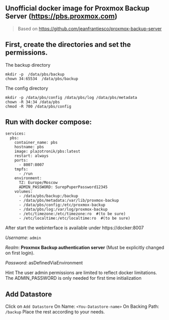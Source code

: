 ## Unofficial docker image for Proxmox Backup Server (https://pbs.proxmox.com)

> Based on https://github.com/jeanfrantiesco/proxmox-backup-server⁠

## First, create the directories and set the permissions.

The backup directory
```
mkdir -p  /data/pbs/backup
chown 34:65534  /data/pbs/backup

```
The config directory
```
mkdir -p /data/pbs/config /data/pbs/log /data/pbs/metadata
chown -R 34:34 /data/pbs
chmod -R 700 /data/pbs/config

```


## Run with docker compose:

```
services:
  pbs:
    container_name: pbs
    hostname: pbs
    image: plazotronik/pbs:latest
    restart: always
    ports:
      - 8007:8007
    tmpfs:
      - /run
    environment:
      TZ: Europe/Moscow
      ADMIN_PASSWORD: SurepPuperPassword12345
    volumes:
      - /data/pbs/backup:/backup
      - /data/pbs/metadata:/var/lib/proxmox-backup
      - /data/pbs/config:/etc/proxmox-backup
      - /data/pbs/log:/var/log/proxmox-backup
      - /etc/timezone:/etc/timezone:ro  #(to be sure)
      - /etc/localtime:/etc/localtime:ro  #(to be sure)

```
After start the webinterface is available under https://docker:8007

_Username_: `admin`

_Realm_: **Proxmox Backup authentication server** (Must be explicitly changed on first login).

_Password_: asDefinedViaEnvironment

Hint The user admin permissions are limited to reflect docker limitations.
The ADMIN_PASSWORD is only needed for first time initialization

## Add Datastore
Click on `Add Datastore`
On Name: `<You-Datastore-name>`
On Backing Path: `/backup`
Place the rest according to your needs.
